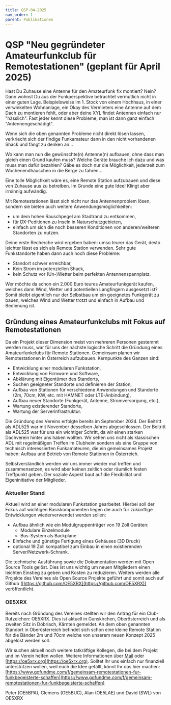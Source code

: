 ```yaml
---
title: QSP-04-2025
nav_order: 1
parent: Publikationen
---
```


# QSP "Neu gegründeter Amateurfunkclub für Remotestationen" (geplant für April 2025)

Hast Du Zuhause eine Antenne für den Amateurfunk fix montiert? Nein? Dann wohnst Du aus der Funkperspektive betrachtet vermutlich nicht in einer guten Lage. Beispielsweise im 1. Stock von einem Hochhaus, in einer verwinkelten Wohnanlage, ein Okay des Vermieters eine Antenne auf dem Dach zu montieren fehlt, oder aber deine XYL findet Antennen einfach nur "hässlich".
Fast jeder kennt diese Probleme, man ist dann ganz einfach "Antennengeschädigt".

Wenn sich die oben genannten Probleme nicht direkt lösen lassen, verkriecht sich der findige Funkamateur dann in den nicht vorhandenen Shack und fängt zu denken an...

Wo kann man nun die gewünschte(n) Antenne(n) aufbauen, ohne dass man gleich einen Grund kaufen muss? Welche Geräte brauche ich dazu und was muss man dafür bezahlen? Gäbe es doch nur die Möglichkeit, jederzeit zum Wochenendhäuschen in die Berge zu fahren...

Eine tolle Möglichkeit wäre es, eine Remote Station aufzubauen und diese von Zuhause aus zu betreiben. Im Grunde eine gute Idee! Klingt aber irrsinnig aufwändig.

Mit Remotestationen lässt sich nicht nur das Antennenproblem lösen, sondern sie bieten auch weitere Anwendungsmöglichkeiten:
- um dem hohen Rauschpegel am Stadtrand zu entkommen,
- für DX-Peditionen zu Inseln in Naturschutzgebieten,
- einfach um sich die noch besseren Konditionen von anderen/weiteren Standorten zu nutzen.


Deine erste Recherche wird ergeben haben: umso teurer das Gerät, desto leichter lässt es sich als Remote Station verwenden. Sehr gute Funkstandorte haben dann auch noch diese Probleme:
- Standort schwer erreichbar,
- Kein Strom im potenziellen Shack,
- kein Schutz vor (Un-)Wetter beim perfekten Antennenspannplatz.

Wer möchte da schon ein 2.000 Euro teures Amateurfunkgerät kaufen, welches dann Wind, Wetter und potentiellen Langfingern ausgesetzt ist?
Somit bleibt eigentlich nur der Selbstbau um ein geeignetes Funkgerät zu bauen, welches Wind und Wetter trotzt und einfach in Aufbau und Bedienung ist.

## Gründung eines Amateurfunkclubs mit Fokus auf Remotestationen

Da ein Projekt dieser Dimension meist von mehreren Personen gestemmt werden muss, war für uns der nächste logische Schritt die Gründung eines Amateurfunkclubs für Remote Stationen.
Gemeinsam planen wir Remotestationen in Österreich aufzubauen. Kernpunkte des Ganzen sind:
- Entwicklung einer modularen Funkstation,
- Entwicklung von Firmware und Software,
- Abklärung mit Eigentümer des Standorts,
- Suchen geeigneter Standorte und definieren der Station,
- Aufbau von Stationen für verschiedene Anwendungen und Standorte (2m, 70cm, KW, etc. mit HAMNET oder LTE-Anbindung),
- Aufbau neuer Standorte (Funkgerät, Antenne, Stromversorgung, etc.),
- Wartung existierender Standorte,
- Wartung der Serverinfrastruktur.

Die Gründung des Vereins erfolgte bereits im September 2024. Der Beitritt als ADL525 war mit November desselben Jahres abgeschlossen.
Der Beitritt als ADL525 war für uns ein wichtiger Schritt, da wir einen starken Dachverein hinter uns haben wollten. Wir sehen uns nicht als klassischen ADL mit regelmäßigen Treffen im Clubheim sondern als eine Gruppe von technisch interessierten Funkamateuren, die ein gemeinsames Projekt haben: Aufbau und Betrieb von Remote Stationen in Österreich.

Selbstverständlich werden wir uns immer wieder mal treffen und zusammensetzen, es wird aber keinen zeitlich oder räumlich festen Treffpunkt geben. Der soziale Aspekt baut auf die Flexibilität und Eigeninitiative der Mitglieder.

### Aktueller Stand

Aktuell wird an einer modularen Funkstation gearbeitet. Hierbei soll der Fokus auf wichtigen Basiskomponenten liegen die auch für zukünftige Entwicklungen wiederverwendet werden sollen:
- Aufbau ähnlich wie ein Modulgruppenträger von 19 Zoll Geräten:
  - Modulare Einzelmodule
  - Bus-System als Backplane
- Einfache und günstige Fertigung eines Gehäuses (3D Druck)
- optional 19 Zoll kompatibel zum Einbau in einen existierenden Server/Netzwerk-Schrank.

Die technische Ausführung sowie die Dokumentation werden mit Open Source Tools gelöst. Dies ist uns wichtig um neuen Mitgliedern einen leichten Einstieg zu geben und Kosten zu reduzieren.
Weiters werden alle Projekte des Vereines als Open Source Projekte geführt und somit auch auf Github ([https://github.com/OE5XRX](https://github.com/OE5XRX)) veröffentlicht.

### OE5XRX

Bereits nach Gründung des Vereines stellten wir den Antrag für ein Club-Rufzeichen: OE5XRX.
Dies ist aktuell in Gunskirchen, Oberösterreich und als zweiten Sitz in Döbriach, Kärnten gemeldet.
An dem oben genannten Standort in Oberösterreich befindet sich schon eine kleine Remote Station für die Bänder 2m und 70cm welche von unserem neuen Konzept 2025 abgelöst werden soll.

Wir suchen aktuell noch weitere tatkräftige Kollegen, die bei dem Projekt und im Verein helfen wollen.
Weitere Informationen über <a href="mailto:{{ 'oe5xrx@gmail.com' | encode_email }}" title="Mail">Mail</a> oder [https://oe5xrx.org](https://oe5xrx.org).
Solltet Ihr uns einfach nur finanziell unterstützen wollen, weil euch die Idee gefällt, könnt Ihr das hier machen: [https://www.gofundme.com/f/gemeinsam-remotestationen-fur-funkbegeisterte-schaffen](https://www.gofundme.com/f/gemeinsam-remotestationen-fur-funkbegeisterte-schaffen)

Peter (OE5BPA), Clemens (OE5BUC), Alan (OE5LAE) und David (SWL) von OE5XRX
